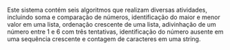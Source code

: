 Este sistema contém seis algoritmos que realizam diversas atividades, incluindo soma e comparação de números, identificação do maior e menor valor em uma lista, ordenação crescente de uma lista, adivinhação de um número entre 1 e 6 com três tentativas, identificação do número ausente em uma sequência crescente e contagem de caracteres em uma string.
